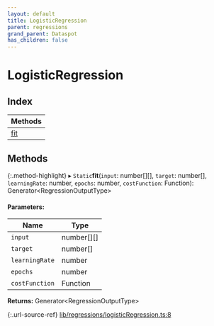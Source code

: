 ```yaml
---
layout: default
title: LogisticRegression
parent: regressions
grand_parent: Dataspot
has_children: false
---
```


# LogisticRegression

## Index

| Methods |
|-----------|
| [fit](#fit) |

## Methods

{:.method-highlight}
▸ `Static`**fit**(`input`: number[][], `target`: number[], `learningRate`: number, `epochs`: number, `costFunction`: Function): Generator\<RegressionOutputType>

#### Parameters:

Name | Type |
------ | ------ |
`input` | number[][] |
`target` | number[] |
`learningRate` | number |
`epochs` | number |
`costFunction` | Function |

**Returns:** Generator\<RegressionOutputType>

{:.url-source-ref}
[lib/regressions/logisticRegression.ts:8](https://github.com/ascentcore/dataspot/blob/74b97e8/lib/regressions/logisticRegression.ts#L8)

